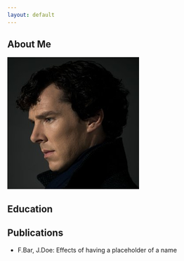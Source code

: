 ```yaml
---
layout: default
---
```


## About Me
<img class="profile-picture" src="sherlock.jpg">



## Education


## Publications

- F.Bar, J.Doe: Effects of having a placeholder of a name
